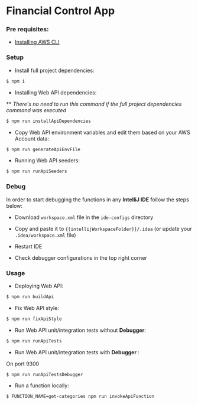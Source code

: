 # Financial Control App

### Pre requisites:

- [Installing AWS CLI](https://docs.aws.amazon.com/cli/latest/userguide/cli-chap-install.html)

### Setup

- Install full project dependencies:

```bash
$ npm i
```

- Installing Web API dependencies:

** <i>There's no need to run this command if the full project dependencies command was executed</i>

```bash
$ npm run installApiDependencies
```

- Copy Web API environment variables and edit them based on your AWS Account data:

```bash
$ npm run generateApiEnvFile
```

- Running Web API seeders:

```bash
$ npm run runApiSeeders
```

### Debug

In order to start debugging the functions in any **IntelliJ IDE** follow the steps below:

- Download `workspace.xml` file in the `ide-configs` directory

- Copy and paste it to `{{intellijWorkspaceFolder}}/.idea` (or update your `.idea/workspace.xml` file)

- Restart IDE

- Check debugger configurations in the top right corner

### Usage

- Deploying Web API:

```bash
$ npm run buildApi
```

- Fix Web API style:

```bash
$ npm run fixApiStyle
```

- Run Web API unit/integration tests without **Debugger**:

```bash
$ npm run runApiTests
```

- Run Web API unit/integration tests with **Debugger** :

On port 9300

```bash
$ npm run runApiTestsDebugger
```

- Run a function locally:

```bash
$ FUNCTION_NAME=get-categories npm run invokeApiFunction
```
